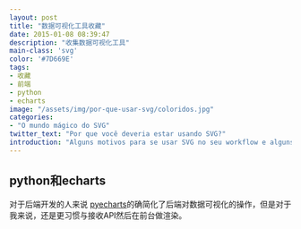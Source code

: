 ```yaml
---
layout: post
title: "数据可视化工具收藏"
date: 2015-01-08 08:39:47
description: "收集数据可视化工具"
main-class: 'svg'
color: '#7D669E'
tags:
- 收藏
- 前端
- python
- echarts
image: "/assets/img/por-que-usar-svg/coloridos.jpg"
categories:
- "O mundo mágico do SVG"
twitter_text: "Por que você deveria estar usando SVG?"
introduction: "Alguns motivos para se usar SVG no seu workflow e alguns exemplos bem bacanas de como outros já utilizam."
---
```


## python和echarts
对于后端开发的人来说
[pyecharts](https://mp.weixin.qq.com/s/3mi3h8TiadH2JmVWU9Hn9Q)的确简化了后端对数据可视化的操作，但是对于我来说，还是更习惯与接收API然后在前台做渲染。